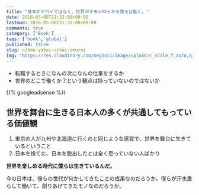 ```yaml
---
title: "日本がヤバイではなく、世界がオモシロイから僕らは動く。"
date: 2018-05-08T21:32:08+09:00
lastmod: 2018-05-08T21:32:08+09:00
comments: true
category: ['Book']
tags: ['book','global']
published: false
slug: nihon-yabai-sekai-omoroi
img: "https://res.cloudinary.com/meganii/image/upload/c_scale,f_auto,q_auto,w_100/v1514038598/BOOK_1_v8p2op.png"
---
```


- 転職するときになんの次になんの仕事をするか
- 世界のどこで働くか？という観点は持っていないのではないか

<!--more-->
{{% googleadsense %}}


## 世界を舞台に生きる日本人の多くが共通してもっている価値観

1. 東京の人が九州や北海道に行くのと同じような感覚で、世界を舞台に生きているということ
2. 日本を捨てた、日本を脱出したとは全く思っていない人ばかり

**世界を楽しめる時代に僕らは生きているんだ。**

今の日本は、僕らの世代が何かしてきたことの成果なのだろうか。僕らが汗水垂らして働いて、創りあげてきたモノなのだろうか。

